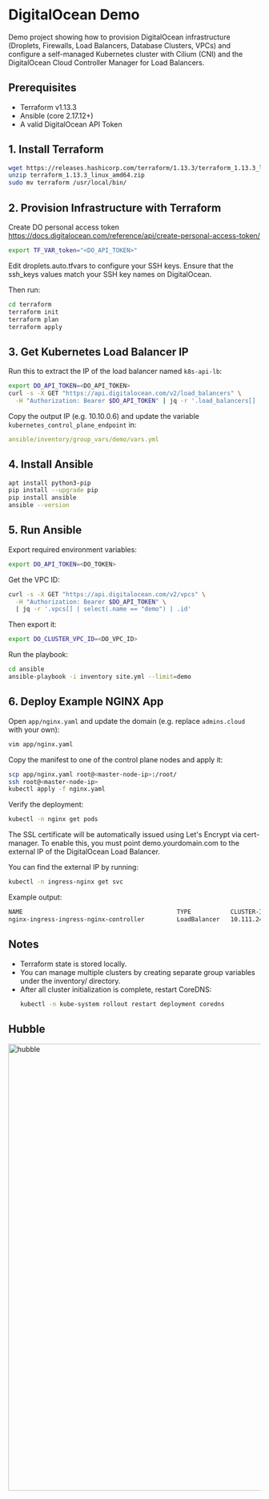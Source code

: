 # DigitalOcean Demo

Demo project showing how to provision DigitalOcean infrastructure (Droplets, Firewalls, Load Balancers, Database Clusters, VPCs) and configure a self-managed Kubernetes cluster with Cilium (CNI) and the DigitalOcean Cloud Controller Manager for Load Balancers.

## Prerequisites

- Terraform v1.13.3
- Ansible (core 2.17.12+)
- A valid DigitalOcean API Token

## 1. Install Terraform

```sh
wget https://releases.hashicorp.com/terraform/1.13.3/terraform_1.13.3_linux_amd64.zip
unzip terraform_1.13.3_linux_amd64.zip
sudo mv terraform /usr/local/bin/
```

## 2. Provision Infrastructure with Terraform

Create DO personal access token https://docs.digitalocean.com/reference/api/create-personal-access-token/

```sh
export TF_VAR_token="<DO_API_TOKEN>"
```

Edit droplets.auto.tfvars to configure your SSH keys. Ensure that the ssh_keys values match your SSH key names on DigitalOcean.

Then run:

```sh
cd terraform
terraform init
terraform plan
terraform apply
```

## 3. Get Kubernetes Load Balancer IP

Run this to extract the IP of the load balancer named `k8s-api-lb`:

```sh
export DO_API_TOKEN=<DO_API_TOKEN>
curl -s -X GET "https://api.digitalocean.com/v2/load_balancers" \
  -H "Authorization: Bearer $DO_API_TOKEN" | jq -r '.load_balancers[] | select(.name == "k8s-api-lb") | .ip'
```

Copy the output IP (e.g. 10.10.0.6) and update the variable `kubernetes_control_plane_endpoint` in:

```yaml
ansible/inventory/group_vars/demo/vars.yml
```

## 4. Install Ansible

```sh
apt install python3-pip
pip install --upgrade pip
pip install ansible
ansible --version
```

## 5. Run Ansible

Export required environment variables:

```sh
export DO_API_TOKEN=<DO_TOKEN>
```

Get the VPC ID:

```sh
curl -s -X GET "https://api.digitalocean.com/v2/vpcs" \
  -H "Authorization: Bearer $DO_API_TOKEN" \
  | jq -r '.vpcs[] | select(.name == "demo") | .id'
```

Then export it:

```sh
export DO_CLUSTER_VPC_ID=<DO_VPC_ID>
```

Run the playbook:

```sh
cd ansible
ansible-playbook -i inventory site.yml --limit=demo
```

## 6. Deploy Example NGINX App

Open `app/nginx.yaml` and update the domain (e.g. replace `admins.cloud` with your own):

```sh
vim app/nginx.yaml
```

Copy the manifest to one of the control plane nodes and apply it:

```sh
scp app/nginx.yaml root@<master-node-ip>:/root/
ssh root@<master-node-ip>
kubectl apply -f nginx.yaml
```

Verify the deployment:

```sh
kubectl -n nginx get pods
```

The SSL certificate will be automatically issued using Let's Encrypt via cert-manager. To enable this, you must point demo.yourdomain.com to the external IP of the DigitalOcean Load Balancer.

You can find the external IP by running:

```sh
kubectl -n ingress-nginx get svc
```

Example output:

```sh
NAME                                           TYPE           CLUSTER-IP       EXTERNAL-IP                                   PORT(S)                      AGE
nginx-ingress-ingress-nginx-controller         LoadBalancer   10.111.240.35    159.223.250.173,2a03:b0c0:3:f0:0:1:752:4000   80:32461/TCP,443:31598/TCP   28m
```

## Notes

- Terraform state is stored locally.
- You can manage multiple clusters by creating separate group variables under the inventory/ directory.
- After all cluster initialization is complete, restart CoreDNS:
  ```sh
  kubectl -n kube-system rollout restart deployment coredns
  ```

## Hubble

<img width="1687" height="891" alt="hubble" src="https://github.com/user-attachments/assets/20851488-6b5b-417f-ae19-8ccdd183f149" />

